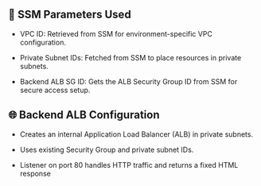 ## 📘 SSM Parameters Used
* VPC ID: Retrieved from SSM for environment-specific VPC configuration.

* Private Subnet IDs: Fetched from SSM to place resources in private subnets.

* Backend ALB SG ID: Gets the ALB Security Group ID from SSM for secure access setup.

## 🌐 Backend ALB Configuration
* Creates an internal Application Load Balancer (ALB) in private subnets.

* Uses existing Security Group and private subnet IDs.

* Listener on port 80 handles HTTP traffic and returns a fixed HTML response
